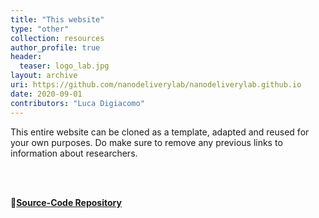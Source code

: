 ```yaml
---
title: "This website"
type: "other"
collection: resources
author_profile: true
header:
  teaser: logo_lab.jpg
layout: archive
uri: https://github.com/nanodeliverylab/nanodeliverylab.github.io
date: 2020-09-01
contributors: "Luca Digiacomo"
---
```

<p align= "justify">

This entire website can be cloned as a template, adapted and reused for your own purposes. Do make sure to remove any previous links to information about researchers.

<br><br>

🔗<b><u><a href="{{ page.uri }}">Source-Code Repository</a></u></b>
